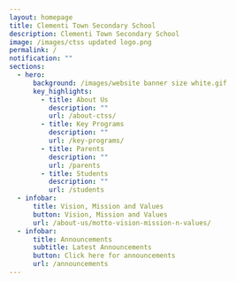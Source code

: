 ```yaml
---
layout: homepage
title: Clementi Town Secondary School
description: Clementi Town Secondary School
image: /images/ctss updated logo.png
permalink: /
notification: ""
sections:
  - hero:
      background: /images/website banner size white.gif
      key_highlights:
        - title: About Us
          description: ""
          url: /about-ctss/
        - title: Key Programs
          description: ""
          url: /key-programs/
        - title: Parents
          description: ""
          url: /parents
        - title: Students
          description: ""
          url: /students
  - infobar:
      title: Vision, Mission and Values
      button: Vision, Mission and Values
      url: /about-us/motto-vision-mission-n-values/
  - infobar:
      title: Announcements
      subtitle: Latest Announcements
      button: Click here for announcements
      url: /announcements
---
```

